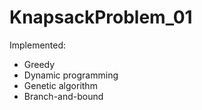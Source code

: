 # KnapsackProblem_01
Implemented:
  + Greedy
  + Dynamic programming
  + Genetic algorithm
  + Branch-and-bound

